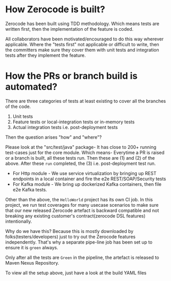 How Zerocode is built?
===

Zerocode has been built using TDD methodology. Which means tests are written first, then the implementation of the feature is coded.

All collaborators have been motivated/encouraged to do this way wherever applicable. Where the "tests first" not applicable or difficult to write, then the committers make sure they cover them with unit tests and integration tests after they implement the feature.

How the PRs or branch build is automated?
===
There are three categories of tests at least existing to cover all the branches of the code.
1. Unit tests
1. Feature tests or local-integration tests or in-memory tests
1. Actual integration tests i.e. post-deployment tests

Then the question arises "how" and "where"?

Please look at the "src/test/java" package- It has close to 200+ running test-cases just for the core module. Which means- Everytime a PR is raised or a branch is built, all these tests run. Then these are (1) and (2) of the above. After these `run` completed, the (3) i.e. post-deployment test run.

- For Http module - We use service virtualization by bringing up REST endpoints in a local container and fire the e2e REST/SOAP/Security tests
- For Kafka module - We bring up dockerized Kafka containers, then file e2e Kafka tests.

Other than the above, the `HelloWorld` project has its own CI job. In this project, we run test coverages for many usecase scenarios to make sure that our new released Zerocode artefact is backward compatible and not breaking any existing customer's contract(zerocode DSL features) intentionally. 

Why do we have this?
Because this is mostly downloaded by folks(testers/developers) just to try out the Zerocode features independently. That's why a separate pipe-line job has been set up to ensure it is `green` always.

Only after all the tests are `Green` in the pipeline,  the artefact is released to Maven Nexus Repository.

To view all the setup above, just have a look at the build YAML files